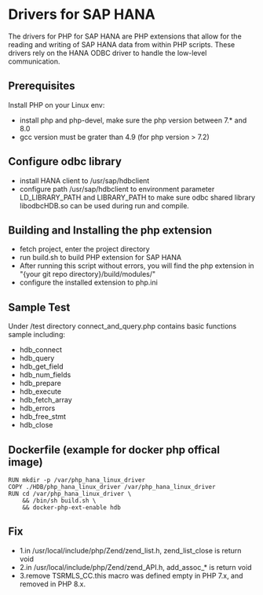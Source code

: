 # Drivers for SAP HANA
The drivers for PHP for SAP HANA are PHP extensions that allow for the 
reading and writing of SAP HANA data from within PHP scripts. These drivers 
rely on the HANA ODBC driver to handle the low-level communication.

## Prerequisites
Install PHP on your Linux env:
* install php and php-devel, make sure the php version between 7.* and 8.0
* gcc version must be grater than 4.9 (for php version > 7.2)

## Configure odbc library
* install HANA client to /usr/sap/hdbclient
* configure path /usr/sap/hdbclient to environment parameter LD_LIBRARY_PATH and LIBRARY_PATH to make sure odbc shared library libodbcHDB.so can be used during run and compile.

## Building and Installing the php extension
* fetch project, enter the project directory
* run build.sh to build PHP extension for SAP HANA
* After running this script without errors, you will find the php extension in "{your git repo directory}/build/modules/"
* configure the installed extension to php.ini

## Sample Test 
Under /test directory connect_and_query.php contains basic functions sample including:
 * hdb_connect 
 * hdb_query
 * hdb_get_field
 * hdb_num_fields
 * hdb_prepare
 * hdb_execute
 * hdb_fetch_array
 * hdb_errors
 * hdb_free_stmt
 * hdb_close

## Dockerfile (example for docker php offical image)
```
RUN mkdir -p /var/php_hana_linux_driver
COPY ./HDB/php_hana_linux_driver /var/php_hana_linux_driver
RUN cd /var/php_hana_linux_driver \ 
    && /bin/sh build.sh \
    && docker-php-ext-enable hdb
```

## Fix
* 1.in /usr/local/include/php/Zend/zend_list.h, zend_list_close is return void
* 2.in /usr/local/include/php/Zend/zend_API.h, add_assoc_* is return void
* 3.remove TSRMLS_CC.this macro was defined empty in PHP 7.x, and removed in PHP 8.x.